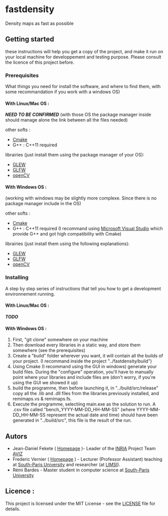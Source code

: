 # fastdensity
Density maps as fast as possible

## Getting started
these instructions will help you get a copy of the project, and make it run on your local machine for developpement and testing purpose. 
Please consult the licence of this project before.

### Prerequisites
What things you need for install the software, and where to find them, with some recommandation if you work with a windows OS)

#### With Linux/Mac OS :
**_NEED TO BE CONFIRMED_**
(with those OS the package manager inside should manage alone the link between all the files needed)

other softs :
* [Cmake](https://cmake.org/)
* G++ : C++11 required

librairies (just install them using the package manager of your OS):
* [GLEW](http://glew.sourceforge.net/)
* [GLFW](https://www.glfw.org/)
* [openCV](https://opencv.org/)
 

#### With Windows OS :
(working with windows may be slightly more complexe. Since there is no package manager include in the OS)

other softs :
* [Cmake](https://cmake.org/)
* G++ : C++11 required (I recommand using [Microsoft Visual Studio](https://visualstudio.microsoft.com/fr/) which provide G++ and got high compatibility with Cmake)

librairies (just install them using the following explanations):
* [GLEW](http://glew.sourceforge.net/)
* [GLFW](https://www.glfw.org/)
* [openCV](https://opencv.org/)

### Installing
A step by step series of instructions that tell you how to get a development environnement running.

#### With Linux/Mac OS :
**_TODO_**

#### With Windows OS :
 1. First, "git clone" somewhere on your machine 
 2. Then download every libraries in a static way, and store them somewhere (see the prerequisites)
 3. Create a "build" folder wherever you want, it will contain all the builds of your project. (I recommand inside the project "../fastdensity/build")
 4. Using Cmake (I recommand using the GUI in windows)  generate your build files.
		During the "configure" operation, you'll have to manually point where your libraries and include files are 
		(don't worry, if you're using the GUI we showed it up)
 5. build the programme, then before launching it, in "../build/src/release" copy all the .lib and .dll files from the libraries previously installed, and remimaps.vs & remimaps.fs.
 6. Execute the programme, selectiing main.exe as the solution to run. A .csv file called "bench_YYYY-MM-DD_HH-MM-SS" (where YYYY-MM-DD_HH-MM-SS represent the actual date and time) should have been generated in "../build/src", this file is the result of the run.

## Autors
* Jean-Daniel Fekete ( [Homepage](https://www.aviz.fr/~fekete/) )- Leader of the [INRIA](https://www.inria.fr/) Project Team [AVIZ](https://www.aviz.fr/)
* Frederic Vernier ( [Homepage](http://vernier.frederic.free.fr/) ) - Lecturer (Professor Assistant) teaching at [South-Paris University](http://www.u-psud.fr/fr/index.html) and researcher (at [LIMSI](https://www.limsi.fr/en/)).
* Rémi Bardes - Master student in computer science at [South-Paris University](http://www.u-psud.fr/fr/index.html)

## Licence :
This project is licensed under the MIT License - see the [LICENSE](./LICENSE) file for details.
